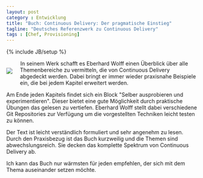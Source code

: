 ```yaml
---
layout: post
category : Entwicklung
title: "Buch: Continuous Delivery: Der pragmatische Einstieg"
tagline: "Deutsches Referenzwerk zu Continuous Delivery"
tags : [Chef, Provisioning]
---
```

{% include JB/setup %}
<div class="toc"></div>

<a href="http://www.amazon.de/gp/product/3864902088/ref=as_li_tl?ie=UTF8&camp=1638&creative=6742&creativeASIN=3864902088&linkCode=as2&tag=kaltokri-21&linkId=XW4S4PUMNRKTED7U">
<img border="0" src="http://ws-eu.amazon-adsystem.com/widgets/q?_encoding=UTF8&ASIN=3864902088&Format=_SL110_&ID=AsinImage&MarketPlace=DE&ServiceVersion=20070822&WS=1&tag=kaltokri-21" align="left" style="margin: 20px 20px 20px 0px"></a>
<img src="http://ir-de.amazon-adsystem.com/e/ir?t=kaltokri-21&l=as2&o=3&a=3864902088" width="1" height="1" border="0" alt="" style="border:none !important; margin:0px !important;" align="left" />

In seinem Werk schafft es Eberhard Wolff einen Überblick über alle Themenbereiche zu vermitteln, die von Continuous
Delivery abgedeckt werden. Dabei bringt er immer wieder praxisnahe Beispiele ein, die bei jedem Kapitel erweitert
werden.

Am Ende jeden Kapitels findet sich ein Block "Selber ausprobieren und experimentieren". Dieser bietet eine gute
Möglichkeit durch praktische Übungen das gelesen zu vertiefen. Eberhard Wolff stellt dabei verschiedene Git Repositories
zur Verfügung um die vorgestellten Techniken leicht testen zu können.

Der Text ist leicht verständlich formuliert und sehr angenehm zu lesen. Durch den Praxisbezug ist das Buch kurzweilig
und die Themen sind abwechslungsreich. Sie decken das komplette Spektrum von Continuous Delivery ab.

Ich kann das Buch nur wärmsten für jeden empfehlen, der sich mit dem Thema auseinander setzen möchte.

